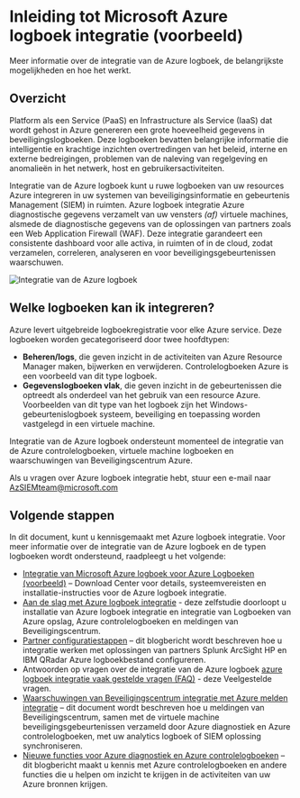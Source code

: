 <properties
   pageTitle="Inleiding tot Microsoft Azure logboek integratie | Microsoft Azure"
   description="Meer informatie over de integratie van de Azure logboek, de belangrijkste mogelijkheden en hoe het werkt."
   services="security"
   documentationCenter="na"
   authors="TomShinder"
   manager="MBaldwin"
   editor="TerryLanfear"/>

<tags
   ms.service="security"
   ms.devlang="na"
   ms.topic="article"
   ms.tgt_pltfrm="na"
   ms.workload="na"
   ms.date="08/24/2016"
   ms.author="TomSh"/>

# <a name="introduction-to-microsoft-azure-log-integration-preview"></a>Inleiding tot Microsoft Azure logboek integratie (voorbeeld)

Meer informatie over de integratie van de Azure logboek, de belangrijkste mogelijkheden en hoe het werkt.

## <a name="overview"></a>Overzicht

Platform als een Service (PaaS) en Infrastructure als Service (IaaS) dat wordt gehost in Azure genereren een grote hoeveelheid gegevens in beveiligingslogboeken. Deze logboeken bevatten belangrijke informatie die intelligentie en krachtige inzichten overtredingen van het beleid, interne en externe bedreigingen, problemen van de naleving van regelgeving en anomalieën in het netwerk, host en gebruikersactiviteiten.

Integratie van de Azure logboek kunt u ruwe logboeken van uw resources Azure integreren in uw systemen van beveiligingsinformatie en gebeurtenis Management (SIEM) in ruimten. Azure logboek integratie Azure diagnostische gegevens verzamelt van uw vensters *(af)* virtuele machines, alsmede de diagnostische gegevens van de oplossingen van partners zoals een Web Application Firewall (WAF). Deze integratie garandeert een consistente dashboard voor alle activa, in ruimten of in de cloud, zodat verzamelen, correleren, analyseren en voor beveiligingsgebeurtenissen waarschuwen.

![Integratie van de Azure logboek][1]

## <a name="what-logs-can-i-integrate"></a>Welke logboeken kan ik integreren?

Azure levert uitgebreide logboekregistratie voor elke Azure service. Deze logboeken worden gecategoriseerd door twee hoofdtypen:

- **Beheren/logs**, die geven inzicht in de activiteiten van Azure Resource Manager maken, bijwerken en verwijderen. Controlelogboeken Azure is een voorbeeld van dit type logboek.
- **Gegevenslogboeken vlak**, die geven inzicht in de gebeurtenissen die optreedt als onderdeel van het gebruik van een resource Azure. Voorbeelden van dit type van het logboek zijn het Windows-gebeurtenislogboek systeem, beveiliging en toepassing worden vastgelegd in een virtuele machine.

Integratie van de Azure logboek ondersteunt momenteel de integratie van de Azure controlelogboeken, virtuele machine logboeken en waarschuwingen van Beveiligingscentrum Azure.

Als u vragen over Azure logboek integratie hebt, stuur een e-mail naar [AzSIEMteam@microsoft.com](mailto:AzSIEMteam@microsoft.com)

## <a name="next-steps"></a>Volgende stappen

In dit document, kunt u kennisgemaakt met Azure logboek integratie. Voor meer informatie over de integratie van de Azure logboek en de typen logboeken wordt ondersteund, raadpleegt u het volgende:

- [Integratie van Microsoft Azure logboek voor Azure Logboeken (voorbeeld)](https://www.microsoft.com/download/details.aspx?id=53324) – Download Center voor details, systeemvereisten en installatie-instructies voor de Azure logboek integratie.
- [Aan de slag met Azure logboek integratie](security-azure-log-integration-get-started.md) - deze zelfstudie doorloopt u installatie van Azure logboek integratie en integratie van Logboeken van Azure opslag, Azure controlelogboeken en meldingen van Beveiligingscentrum.
- [Partner configuratiestappen](https://blogs.msdn.microsoft.com/azuresecurity/2016/08/23/azure-log-siem-configuration-steps/) – dit blogbericht wordt beschreven hoe u integratie werken met oplossingen van partners Splunk ArcSight HP en IBM QRadar Azure logboekbestand configureren.
- Antwoorden op vragen over de integratie van de Azure logboek [azure logboek integratie vaak gestelde vragen (FAQ)](security-azure-log-integration-faq.md) - deze Veelgestelde vragen.
- [Waarschuwingen van Beveiligingscentrum integratie met Azure melden integratie](../security-center/security-center-integrating-alerts-with-log-integration.md) – dit document wordt beschreven hoe u meldingen van Beveiligingscentrum, samen met de virtuele machine beveiligingsgebeurtenissen verzameld door Azure diagnostiek en Azure controlelogboeken, met uw analytics logboek of SIEM oplossing synchroniseren.
- [Nieuwe functies voor Azure diagnostiek en Azure controlelogboeken](https://azure.microsoft.com/blog/new-features-for-azure-diagnostics-and-azure-audit-logs/) – dit blogbericht maakt u kennis met Azure controlelogboeken en andere functies die u helpen om inzicht te krijgen in de activiteiten van uw Azure bronnen krijgen.

<!--Image references-->
[1]: ./media/security-azure-log-integration-overview/azure-log-integration.png
